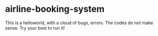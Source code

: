 # airline-booking-system
This is a helloworld, with a cloud of bugs, errors. The codes do not make sense. Try your best to run it!
